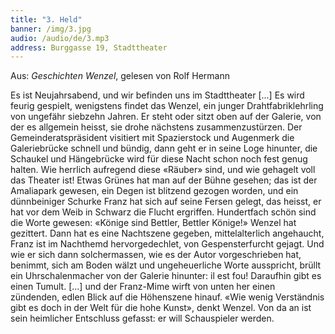 ```yaml
---
title: "3. Held"
banner: /img/3.jpg
audio: /audio/de/3.mp3
address: Burggasse 19, Stadttheater
---
```


Aus: *Geschichten Wenzel*, gelesen von Rolf Hermann

Es ist Neujahrsabend, und wir befinden uns im Stadttheater [...] 
Es wird feurig gespielt, wenigstens findet das Wenzel,
ein junger Drahtfabriklehrling von ungefähr siebzehn Jahren.
Er steht oder sitzt oben auf der Galerie, von der es allgemein
heisst, sie drohe nächstens zusammenzustürzen. Der Gemeinderatspräsident 
visitiert mit Spazierstock und Augenmerk die
Galeriebrücke schnell und bündig, dann geht er in seine Loge
hinunter, die Schaukel und Hängebrücke wird für diese Nacht
schon noch fest genug halten. Wie herrlich aufregend diese
«Räuber» sind, und wie gehagelt voll das Theater ist! Etwas
Grünes hat man auf der Bühne gesehen; das ist der Amaliapark 
gewesen, ein Degen ist blitzend gezogen worden, und ein
dünnbeiniger Schurke Franz hat sich auf seine Fersen gelegt,
das heisst, er hat vor dem Weib in Schwarz die Flucht ergriffen. 
Hundertfach schön sind die Worte gewesen: «Könige sind
Bettler, Bettler Könige!» Wenzel hat gezittert. Dann hat es eine
Nachtszene gegeben, mittelalterlich angehaucht, Franz ist im
Nachthemd hervorgedechlet, von Gespensterfurcht gejagt. Und
wie er sich dann solchermassen, wie es der Autor vorgeschrieben 
hat, benimmt, sich am Boden wälzt und ungeheuerliche
Worte ausspricht, brüllt ein Uhrschalenmacher von der Galerie
hinunter: il est fou! Daraufhin gibt es einen Tumult. [...] und
der Franz-Mime wirft von unten her einen zündenden, edlen
Blick auf die Höhenszene hinauf. «Wie wenig Verständnis gibt
es doch in der Welt für die hohe Kunst», denkt Wenzel. Von da
an ist sein heimlicher Entschluss gefasst: er will Schauspieler
werden.